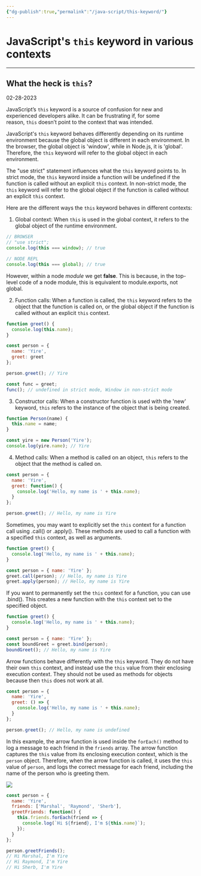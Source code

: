 ```yaml
---
{"dg-publish":true,"permalink":"/java-script/this-keyword/"}
---
```



# JavaScript's `this` keyword in various contexts

---

## What the heck is `this`?

02-28-2023

JavaScript’s `this` keyword is a source of confusion for new and experienced developers alike. It can be frustrating if, for some reason, `this` doesn’t point to the context that was intended.

JavaScript's `this` keyword behaves differently depending on its runtime environment because the global object is different in each environment. In the browser, the global object is 'window', while in Node.js, it is 'global'. Therefore, the `this` keyword will refer to the global object in each environment.

The "use strict" statement influences what the `this` keyword points to. In strict mode, the `this` keyword inside a function will be undefined if the function is called without an explicit `this` context. In non-strict mode, the `this` keyword will refer to the global object if the function is called without an explicit `this` context.

Here are the different ways the `this` keyword behaves in different contexts:

1. Global context: When `this` is used in the global context, it refers to the global object of the runtime environment. 

```javascript
// BROWSER
// "use strict";
console.log(this === window); // true

// NODE REPL
console.log(this === global); // true
```

However, within a node *module* we get **false**. This is because, in the top-level code of a node module, this is equivalent to module.exports, not global.

2. Function calls: When a function is called, the `this` keyword refers to the object that the function is called on, or the global object if the function is called without an explicit `this` context.

```javascript
function greet() {
  console.log(this.name);
}

const person = {
  name: 'Yire',
  greet: greet
};

person.greet(); // Yire

const func = greet;
func(); // undefined in strict mode, Window in non-strict mode
```

3. Constructor calls: When a constructor function is used with the 'new' keyword, `this` refers to the instance of the object that is being created.

```javascript
function Person(name) {
  this.name = name;
}

const yire = new Person('Yire');
console.log(yire.name); // Yire
```

4. Method calls: When a method is called on an object, `this` refers to the object that the method is called on.

```javascript
const person = {
  name: 'Yire',
  greet: function() {
    console.log('Hello, my name is ' + this.name);
  }
};

person.greet(); // Hello, my name is Yire
```

Sometimes, you may want to explicitly set the `this` context for a function call using .call() or .apply(). These methods are used to call a function with a specified `this` context, as well as arguments.

```javascript
function greet() {
  console.log('Hello, my name is ' + this.name);
}

const person = { name: 'Yire' };
greet.call(person); // Hello, my name is Yire
greet.apply(person); // Hello, my name is Yire
```

If you want to permanently set the `this` context for a function, you can use .bind(). This creates a new function with the `this` context set to the specified object.

```javascript
function greet() {
  console.log('Hello, my name is ' + this.name);
}

const person = { name: 'Yire' };
const boundGreet = greet.bind(person);
boundGreet(); // Hello, my name is Yire
```

Arrow functions behave differently with the `this` keyword. They do not have their own `this` context, and instead use the `this` value from their enclosing execution context. They should not be used as methods for objects because then `this` does not work at all.

```javascript
const person = {
  name: 'Yire',
  greet: () => {
    console.log('Hello, my name is ' + this.name);
  }
};

person.greet(); // Hello, my name is undefined
```

In this example, the arrow function is used inside the `forEach()` method to log a message to each friend in the `friends` array. The arrow function captures the `this` value from its enclosing execution context, which is the `person` object. Therefore, when the arrow function is called, it uses the `this` value of `person`, and logs the correct message for each friend, including the name of the person who is greeting them.

![](https://nookipedia.com/wiki/Marshal/Gallery#/media/File:Marshal_NH_Villager_Icon.png)
```javascript
const person = {
  name: 'Yire',
  friends: ['Marshal', 'Raymond', 'Sherb'],
  greetFriends: function() {
    this.friends.forEach(friend => {
      console.log(`Hi ${friend}, I'm ${this.name}`);
    });
  }
};

person.greetFriends();
// Hi Marshal, I'm Yire
// Hi Raymond, I'm Yire
// Hi Sherb, I'm Yire
```